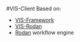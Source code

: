 #VIS-Client
Based on:
- [VIS-Framework](https://github.com/ELVIS-Project/vis-framework)
- [VIS-Rodan](https://github.com/ELVIS-Project/vis-rodan)
- [Rodan](https://github.com/DDMAL/Rodan) workflow engine

